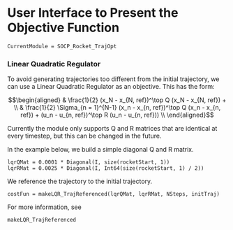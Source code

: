 # User Interface to Present the Objective Function

```@meta
CurrentModule = SOCP_Rocket_TrajOpt
```

### Linear Quadratic Regulator
To avoid generating trajectories too different from the initial trajectory,
we can use a Linear Quadratic Regulator as an objective. This has the form:

```math
\begin{aligned}
& \frac{1}{2} (x_N - x_{N, ref})^\top Q (x_N - x_{N, ref}) + \\
& \frac{1}{2} \Sigma_{n = 1}^{N-1} (x_n - x_{n, ref})^\top Q (x_n - x_{n, ref})
+ (u_n - u_{n, ref})^\top R (u_n - u_{n, ref}))  \\
\end{aligned}
```

Currently the module only supports Q and R matrices that are identical at
every timestep, but this can be changed in the future.

In the example below, we build a simple diagonal Q and R matrix.
```@example
lqrQMat = 0.0001 * Diagonal(I, size(rocketStart, 1))
lqrRMat = 0.0025 * Diagonal(I, Int64(size(rocketStart, 1) / 2))
```

We reference the trajectory to the initial trajectory.
```@example
costFun = makeLQR_TrajReferenced(lqrQMat, lqrRMat, NSteps, initTraj)
```

For more information, see
```@docs
makeLQR_TrajReferenced
```
